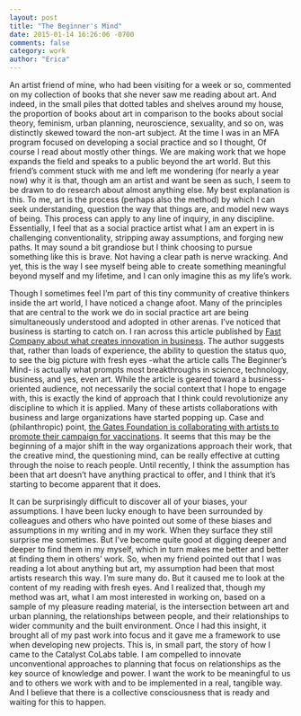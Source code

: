 ```yaml
---
layout: post
title: "The Beginner's Mind"
date: 2015-01-14 16:26:06 -0700
comments: false
category: work
author: "Erica"
---
```


An artist friend of mine, who had been visiting for a week or so, commented on my collection of books that she never saw me reading about art. And indeed, in the small piles that dotted tables and shelves around my house, the proportion of books about art in comparison to the books about social theory, feminism, urban planning, neuroscience, sexuality, and so on, was distinctly skewed toward the non-art subject. At the time I was in an MFA program focused on developing a social practice and so I thought, Of course I read about mostly other things. We are making work that we hope expands the field and speaks to a public beyond the art world. But this friend’s comment stuck with me and left me wondering (for nearly a year now) why it is that, though am an artist and want be seen as such, I seem to be drawn to do research about almost anything else. My best explanation is this. To me, art is the process (perhaps also the method) by which I can seek understanding, question the way that things are, and model new ways of being. This process can apply to any line of inquiry, in any discipline. Essentially, I feel that as a social practice artist what I am an expert in is challenging conventionality, stripping away assumptions, and forging new paths. It may sound a bit grandiose but I think choosing to pursue something like this is brave. Not having a clear path is nerve wracking. And yet, this is the way I see myself being able to create something meaningful beyond myself and my lifetime, and I can only imagine this as my life’s work. 


Though I sometimes feel I’m part of this tiny community of creative thinkers inside the art world, I have noticed a change afoot. Many of the principles that are central to the work we do in social practice art are being simultaneously understood and adopted in other arenas. I’ve noticed that business is starting to catch on. I ran across this article published by [Fast Company about what creates innovation in business](http://www.fastcompany.com/918964/beginners-mind). The author suggests that, rather than loads of experience, the ability to question the status quo, to see the big picture with fresh eyes -what the article calls The Beginner’s Mind- is actually what prompts most breakthroughs in science, technology, business, and yes, even art. While the article is geared toward a business-oriented audience, not necessarily the social context that I hope to engage with, this is exactly the kind of approach that I think could revolutionize any discipline to which it is applied. Many of these artists collaborations with business and large organizations have started popping up. Case and (philanthropic) point, [the Gates Foundation is collaborating with artists to promote their campaign for vaccinations](http://www.npr.org/blogs/goatsandsoda/2015/01/08/375598624/why-bill-gates-is-commissioning-fine-art). It seems that this may be the beginning of a major shift in the way organizations approach their work, that the creative mind, the questioning mind, can be really effective at cutting through the noise to reach people. Until recently, I think the assumption has been that art doesn’t have anything practical to offer, and I think that it’s starting to become apparent that it does.


It can be surprisingly difficult to discover all of your biases, your assumptions. I have been lucky enough to have been surrounded by colleagues and others who have pointed out some of these biases and assumptions in my writing and in my work. When they surface they still surprise me sometimes. But I’ve become quite good at digging deeper and deeper to find them in my myself, which in turn makes me better and better at finding them in others’ work.  So, when my friend pointed out that I was reading a lot about anything but art, my assumption had been that most artists research this way. I’m sure many do. But it caused me to look at the content of my reading with fresh eyes. And I realized that, though my method was art, what I am most interested in working on, based on a sample of my pleasure reading material, is the intersection between art and urban planning, the relationships between people, and their relationships to wider community and the built environment. Once I had this insight, it brought all of my past work into focus and it gave me a framework to use when developing new projects. This is, in small part, the story of how I came to the Catalyst CoLabs table. I am compelled to innovate unconventional approaches to planning that focus on relationships as the key source of knowledge and power. I want the work to be meaningful to us and to others we work with and to be implemented in a real, tangible way. And I believe that there is a collective consciousness that is ready and waiting for this to happen. 

